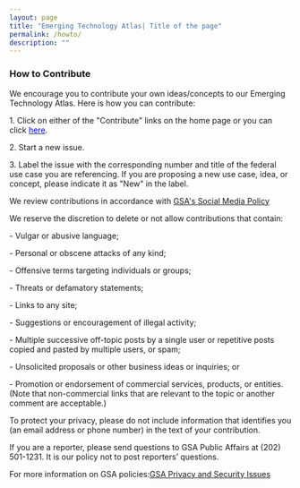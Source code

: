 ```yaml
---
layout: page
title: "Emerging Technology Atlas| Title of the page"
permalink: /howto/
description: ""
---
```


### How to Contribute

<p>We encourage you to contribute your own ideas/concepts to our Emerging Technology Atlas. Here is how you can contribute:</p>

<p> 1. Click on either of the "Contribute" links on the home page or you can click <a href="https://github.com/{{ site.org_name }}/{{ site.repo_name }}/issues/" style="color: blue;" class="button">here</a>.</p>
<p> 2. Start a new issue.</p>
<p> 3. Label the issue with the corresponding number and title of the federal use case you are referencing. If you are proposing a new use case, idea, or concept, please indicate it as "New" in the label.</p>

<p></p>

<p> We review contributions in accordance with <a href="https://app_gsagov_prod_rdcgwaajp7wr.s3.amazonaws.com/socialmediapolicy.pdf">GSA's Social Media Policy</a></p>

<p> We reserve the discretion to delete or not allow contributions that contain:</p>

<p>- Vulgar or abusive language;</p>
<p>- Personal or obscene attacks of any kind;</p>
<p>- Offensive terms targeting individuals or groups;</p>
<p>- Threats or defamatory statements;</p>
<p>- Links to any site;</p>
<p>- Suggestions or encouragement of illegal activity;</p>
<p>- Multiple successive off-topic posts by a single user or repetitive posts copied and pasted by multiple users, or spam;</p>
<p>- Unsolicited proposals or other business ideas or inquiries; or</p>
<p>- Promotion or endorsement of commercial services, products, or entities. (Note that non-commercial links that are relevant to the topic or another comment are acceptable.)</p>

<p>To protect your privacy, please do not include information that identifies you (an email address or phone number) in the text of your contribution.</p>

<p>If you are a reporter, please send questions to GSA Public Affairs at (202) 501-1231. It is our policy not to post reporters’ questions.</p>

<p>For more information on GSA policies:<a href="/node/85923">GSA Privacy and Security Issues</a></p>



